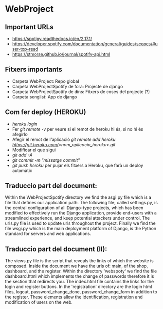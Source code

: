 # WebProject

## Important URLs
- https://spotipy.readthedocs.io/en/2.17.1/
- https://developer.spotify.com/documentation/general/guides/scopes/#user-top-read
- https://stmorse.github.io/journal/spotify-api.html

## Fitxers importants
- Carpeta WebProject: Repo global
- Carpeta WebProjectSpotify de fora: Projecte de django
- Carpeta WebProjectSpotify de dins: Fitxers de coses del projecte (?)
- Carpeta songlist: App de django

## Com fer deploy (HEROKU)
- *heroku login*
- Fer *git remote -v* per veure si el remot de heroku hi és, si no hi és afegirlo
- Afegir el remot de l'aplicació *git remote add heroku https://git.heroku.com/<nom_aplicacio_heroku>.git*
- Modificar el que sigui
- *git add -A*
- *git commit -m "missatge commit"*
- *git push heroku* per pujar els fitxers a Heroku, que farà un deploy automàtic


## Traduccio part del document:

Within the WebProjectSpotify directory we find the asgi.py file which is a file that defines our application path. The following file, called settings.py, is the central configuration of all Django-type projects, which has been modified to effectively run the Django application, provide end-users with a streamlined experience, and keep potential attackers under control. The urls.py file is used to update urls throughout the project. Finally we find the file wsgi.py which is the main deployment platform of Django, is the Python standard for servers and web applications.


## Traduccio part del document (II):

The views.py file is the script that reveals the links of which the website is composed. Inside the document we have the urls of: main, of the shop, dashboard, and the register.
Within the directory 'webspoty' we find the file dashboard.html which implements the change of passwords therefore it is the section that redirects you.
The index.html file contains the links for the login and register buttons. In the 'registration' directory are the login html files, logout, password_change_done, password_change_form in addition to the register. These elements allow the identification, registration and modification of users on the web.
